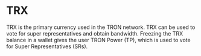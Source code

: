 # TRX

TRX is the primary currency used in the TRON network. TRX can be used to vote for super representatives and obtain bandwidth. Freezing the TRX balance in a wallet gives the user TRON Power \(TP\), which is used to vote for Super Representatives \(SRs\).

